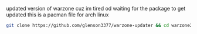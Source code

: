 updated version of warzone cuz im tired od waiting for the package to get updated
this is a pacman file for arch linux


```bash
git clone https://github.com/glenson3377/warzone-updater && cd warzone2100-updater && makepkg -si
